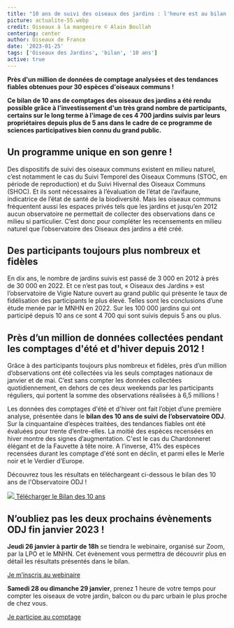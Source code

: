 ```yaml
---
title: "10 ans de suivi des oiseaux des jardins : l'heure est au bilan !"
picture: actualite-55.webp
credit: Oiseaux à la mangeoire © Alain Boullah 
centering: center
author: Oiseaux de France
date: '2023-01-25'
tags: ['Oiseaux des Jardins', 'bilan', '10 ans']
active: true
---
```


**Près d'un million de données de comptage analysées et des tendances fiables obtenues pour 30 espèces d'oiseaux communs !**

**Ce bilan de 10 ans de comptages des oiseaux des jardins a été rendu possible grâce à l'investissement d'un très grand nombre de participants, certains sur le long terme à l'image de ces 4 700 jardins suivis par leurs propriétaires depuis plus de 5 ans dans le cadre de ce programme de sciences participatives bien connu du grand public.**

## Un programme unique en son genre !

Des dispositifs de suivi des oiseaux communs existent en milieu naturel, c’est notamment le cas du Suivi Temporel des Oiseaux Communs (STOC, en période de reproduction) et du Suivi Hivernal des Oiseaux Communs (SHOC). Et ils sont nécessaires à l’évaluation de l’état de l’avifaune, indicatrice de l’état de santé de la biodiversité. Mais les oiseaux communs fréquentent aussi les espaces privés tels que les jardins et jusqu’en 2012 aucun observatoire ne permettait de collecter des observations dans ce milieu si particulier. C’est donc pour compléter les recensements en milieu naturel que l’observatoire des Oiseaux des jardins a été créé.  

## Des participants toujours plus nombreux et fidèles

En dix ans, le nombre de jardins suivis est passé de 3 000 en 2012 à près de 30 000 en 2022. Et ce n’est pas tout, « Oiseaux des Jardins » est l’observatoire de Vigie Nature ouvert au grand public qui présente le taux de fidélisation des participants le plus élevé. Telles sont les conclusions d’une étude menée par le MNHN en 2022. Sur les 100 000 jardins qui ont participé depuis 10 ans ce sont 4 700 qui sont suivis depuis 5 ans ou plus. 

## Près d’un million de données collectées pendant les comptages d'été et d'hiver depuis 2012 ! 

Grâce à des participants toujours plus nombreux et fidèles, près d’un million d’observations ont été collectées via les seuls comptages nationaux de janvier et de mai. C’est sans compter les données collectées quotidiennement, en dehors de ces deux weekends par les participants réguliers, qui portent la somme des observations réalisées à 6,5 millions ! 

Les données des comptages d'été et d'hiver ont fait l’objet d’une première analyse, présentée dans le **bilan des 10 ans de suivi de l’observatoire ODJ**. Sur la cinquantaine d’espèces traitées, des tendances fiables ont été évaluées pour trente d’entre-elles. La moitié des espèces recensées en hiver montre des signes d’augmentation. C'est le cas du Chardonneret élégant et de la Fauvette à tête noire. A l’inverse, 41% des espèces recensées durant les comptage d'été sont en déclin, et parmi elles le Merle noir et le Verdier d’Europe.

Découvrez tous les résultats en téléchargeant ci-dessous le bilan des 10 ans de l'Observatoire ODJ !

<div class="ProtocolsDocumentsGrid">

  <a href="/news/actualite-55-Bilan-ODJ.pdf" target="_blank" class="ProtocolsDocumentsCard">
    <img class="ProtocolsDocumentsPicture" src="/news/actualite-55-couverture-bilan.webp" />
    <span class="green01 fw-600"> Télécharger le Bilan des 10 ans </span>
  </a>

</div>


## N’oubliez pas les deux prochains évènements ODJ fin janvier 2023 ! 

**Jeudi 26 janvier à partir de 18h** se tiendra le webinaire, organisé sur Zoom, par la LPO et le MNHN. Cet évènement vous permettra de découvrir plus en détail les résultats présentés dans le bilan. 

<div style="align-center">

<a href="https://landings.emailing.lpo.fr/61d5874f4b4b811a82e72b33/nYJuic_bTd2lJhWjcfYH4w/landing.html"  target="_blank" class="v-btn v-btn--is-elevated  elevation-2 v-size--default success"> Je m’inscris au webinaire </a>

</div>

**Samedi 28 ou dimanche 29 janvier**, prenez 1 heure de votre temps pour compter les oiseaux de votre jardin, balcon ou du parc urbain le plus proche de chez vous. 

<div style="align-center">

<a href="https://www.oiseauxdesjardins.fr/"  target="_blank" class="v-btn v-btn--is-elevated  elevation-2 v-size--default success"> Je participe au comptage </a>

</div>


